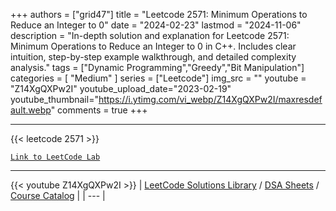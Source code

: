 
+++
authors = ["grid47"]
title = "Leetcode 2571: Minimum Operations to Reduce an Integer to 0"
date = "2024-02-23"
lastmod = "2024-11-06"
description = "In-depth solution and explanation for Leetcode 2571: Minimum Operations to Reduce an Integer to 0 in C++. Includes clear intuition, step-by-step example walkthrough, and detailed complexity analysis."
tags = ["Dynamic Programming","Greedy","Bit Manipulation"]
categories = [
    "Medium"
]
series = ["Leetcode"]
img_src = ""
youtube = "Z14XgQXPw2I"
youtube_upload_date="2023-02-19"
youtube_thumbnail="https://i.ytimg.com/vi_webp/Z14XgQXPw2I/maxresdefault.webp"
comments = true
+++



---
{{< leetcode 2571 >}}

[`Link to LeetCode Lab`](https://leetcode.com/problems/minimum-operations-to-reduce-an-integer-to-0/description/)

---
{{< youtube Z14XgQXPw2I >}}
| [LeetCode Solutions Library](https://grid47.xyz/leetcode/) / [DSA Sheets](https://grid47.xyz/sheets/) / [Course Catalog](https://grid47.xyz/courses/) |
| --- |

